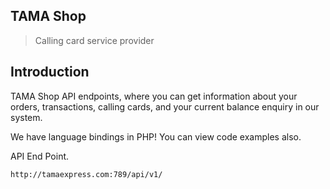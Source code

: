 ## TAMA Shop

> Calling card service provider

## Introduction

TAMA Shop API endpoints, where you can get information about your orders, transactions, calling cards, and your current balance enquiry in our system.

We have language bindings in PHP! You can view code examples also.

API End Point.
```http
http://tamaexpress.com:789/api/v1/
```

